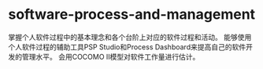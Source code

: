 # software-process-and-management
掌握个人软件过程中的基本理念和各个台阶上对应的软件过程和活动。
能够使用个人软件过程的辅助工具PSP Studio和Process Dashboard来提高自己的软件开发的管理水平。
会用COCOMO II模型对软件工作量进行估计。
